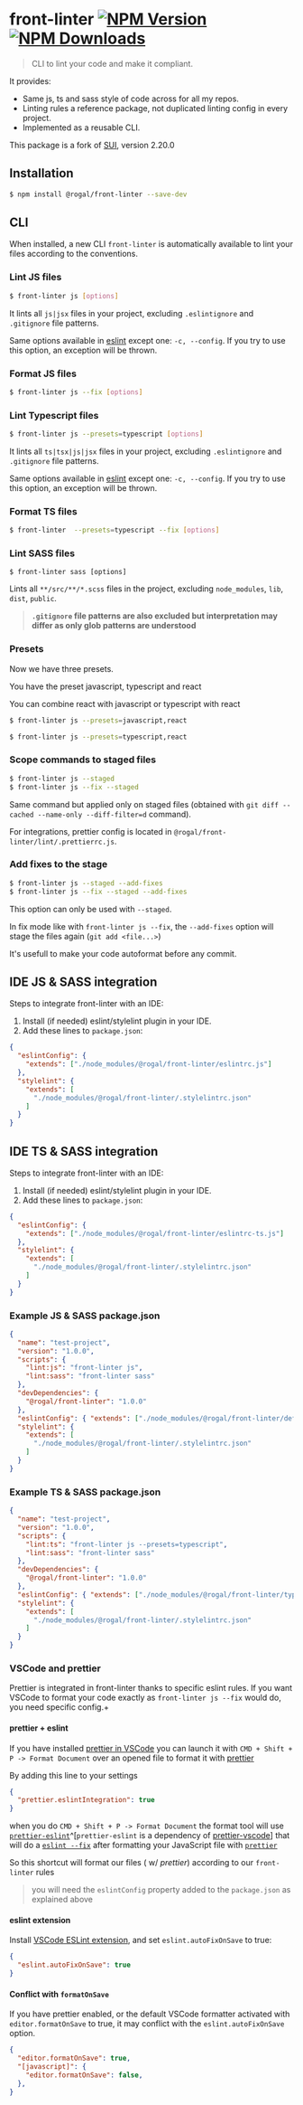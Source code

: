 # front-linter [![NPM Version](https://img.shields.io/npm/v/@rogal/front-linter.svg)](https://www.npmjs.com/package/@rogal/front-linter) [![NPM Downloads](https://img.shields.io/npm/dm/@rogal/front-linter.svg)](https://www.npmjs.com/package/@rogal/front-linter)

> CLI to lint your code and make it compliant.

It provides:

* Same js, ts and sass style of code across for all my repos.
* Linting rules a reference package, not duplicated linting config in every project.
* Implemented as a reusable CLI.

This package is a fork of [SUI](https://github.com/SUI-Components/sui/blob/master/packages/sui-lint), version 2.20.0

## Installation

```sh
$ npm install @rogal/front-linter --save-dev
```

## CLI

When installed, a new CLI `front-linter` is automatically available to lint your files according to the conventions.

### Lint JS files

```sh
$ front-linter js [options]
```

It lints all `js|jsx` files in your project, excluding `.eslintignore` and `.gitignore` file patterns.

Same options available in [eslint](https://eslint.org/docs/user-guide/command-line-interface) except one: `-c, --config`. If you try to use this option, an exception will be thrown.



### Format JS files

```sh
$ front-linter js --fix [options]
```


### Lint Typescript files 
```sh
$ front-linter js --presets=typescript [options]
```

It lints all `ts|tsx|js|jsx` files in your project, excluding `.eslintignore` and `.gitignore` file patterns.

Same options available in [eslint](https://eslint.org/docs/user-guide/command-line-interface) except one: `-c, --config`. If you try to use this option, an exception will be thrown.

### Format TS files

```sh
$ front-linter  --presets=typescript --fix [options]
```


### Lint SASS files

```
$ front-linter sass [options]
```

Lints all `**/src/**/*.scss` files in the project, excluding `node_modules`, `lib`, `dist`, `public`.

> **`.gitignore` file patterns are also excluded but interpretation may differ as only glob patterns are understood**


### Presets

Now we have three presets.

You have the preset javascript, typescript and react

You can combine react with javascript or typescript with react

```sh
$ front-linter js --presets=javascript,react
```

```sh
$ front-linter js --presets=typescript,react
```


### Scope commands to staged files

```sh
$ front-linter js --staged
$ front-linter js --fix --staged
```

Same command but applied only on staged files (obtained with `git diff --cached --name-only --diff-filter=d` command).

For integrations, prettier config is located in `@rogal/front-linter/lint/.prettierrc.js`.

### Add fixes to the stage

```sh
$ front-linter js --staged --add-fixes
$ front-linter js --fix --staged --add-fixes
```

This option can only be used with `--staged`.

In fix mode like with `front-linter js --fix`, the `--add-fixes` option will stage the files again (`git add <file...>`)

It's usefull to make your code autoformat before any commit.

## IDE JS & SASS integration

Steps to integrate front-linter with an IDE:

1.  Install (if needed) eslint/stylelint plugin in your IDE.
2.  Add these lines to `package.json`:

```json
{
  "eslintConfig": {
    "extends": ["./node_modules/@rogal/front-linter/eslintrc.js"]
  },
  "stylelint": {
    "extends": [
      "./node_modules/@rogal/front-linter/.stylelintrc.json"
    ]
  }
}
```

## IDE TS & SASS integration

Steps to integrate front-linter with an IDE:

1.  Install (if needed) eslint/stylelint plugin in your IDE.
2.  Add these lines to `package.json`:

```json
{
  "eslintConfig": {
    "extends": ["./node_modules/@rogal/front-linter/eslintrc-ts.js"]
  },
  "stylelint": {
    "extends": [
      "./node_modules/@rogal/front-linter/.stylelintrc.json"
    ]
  }
}
```

### Example JS & SASS package.json

```json
{
  "name": "test-project",
  "version": "1.0.0",
  "scripts": {
    "lint:js": "front-linter js",
    "lint:sass": "front-linter sass"
  },
  "devDependencies": {
    "@rogal/front-linter": "1.0.0"
  },
  "eslintConfig": { "extends": ["./node_modules/@rogal/front-linter/default-preset-eslint.js"] },
  "stylelint": {
    "extends": [
      "./node_modules/@rogal/front-linter/.stylelintrc.json"
    ]
  }
}
```

### Example TS & SASS package.json

```json
{
  "name": "test-project",
  "version": "1.0.0",
  "scripts": {
    "lint:ts": "front-linter js --presets=typescript",
    "lint:sass": "front-linter sass"
  },
  "devDependencies": {
    "@rogal/front-linter": "1.0.0"
  },
  "eslintConfig": { "extends": ["./node_modules/@rogal/front-linter/typescript-react-eslint.js"] },
  "stylelint": {
    "extends": [
      "./node_modules/@rogal/front-linter/.stylelintrc.json"
    ]
  }
}
```

### VSCode and prettier

Prettier is integrated in front-linter thanks to specific eslint rules.
If you want VSCode to format your code exactly as `front-linter js --fix` would do, you need specific config.+

#### prettier + eslint

If you have installed [prettier in VSCode](https://marketplace.visualstudio.com/items?itemName=esbenp.prettier-vscode) you can launch it with `CMD + Shift + P -> Format Document` over an opened file to format it with [prettier](https://github.com/prettier/prettier)

By adding this line to your settings 

```json
{
  "prettier.eslintIntegration": true
}
```

when you do `CMD + Shift + P -> Format Document` the format tool will use [`prettier-eslint`](https://github.com/prettier/prettier-eslint)^[`prettier-eslint` is a dependency of [prettier-vscode](https://github.com/prettier/prettier-vscode/blob/1843acb5defac7898862a1df61cb67c7a8355d69/package.json#L204)] that will do a [`eslint --fix`](http://eslint.org/) after formatting your JavaScript file with [`prettier`](https://github.com/prettier/prettier)

So this shortcut will format our files ( w/ _prettier_) according to our `front-linter` rules

> you will need the `eslintConfig` property added to the `package.json` as explained above

#### eslint extension
Install [VSCode ESLint extension](https://marketplace.visualstudio.com/items?itemName=dbaeumer.vscode-eslint), and set `eslint.autoFixOnSave` to true:

```json
{
  "eslint.autoFixOnSave": true
}
```

#### Conflict with `formatOnSave`



If you have prettier enabled, or the default VSCode formatter activated with `editor.formatOnSave` to true, it may conflict with the `eslint.autoFixOnSave` option.

```json
{
  "editor.formatOnSave": true,
  "[javascript]": {
    "editor.formatOnSave": false,
  },
}
```
